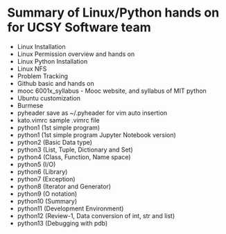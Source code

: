 # Summary of Linux/Python hands on for UCSY Software team

- Linux Installation
- Linux Permission overview and hands on
- Linux Python Installation
- Linux NFS
- Problem Tracking
- Github basic and hands on
- mooc 6001x\_syllabus - Mooc website, and syllabus of MIT python
- Ubuntu customization
- Burmese
- pyheader save as ~/.pyheader for vim auto insertion
- kato.vimrc sample .vimrc file
- python1 (1st simple program)
- python1 (1st simple program Jupyter Notebook version)
- python2 (Basic Data type)
- python3 (List, Tuple, Dictionary and Set)
- python4 (Class, Function, Name space)
- python5 (I/O)
- python6 (Library)
- python7 (Exception)
- python8 (Iterator and Generator)
- python9 (O notation)
- python10 (Summary)
- python11 (Development Environment)
- python12 (Review-1, Data conversion of int, str and list)
- python13 (Debugging with pdb)

